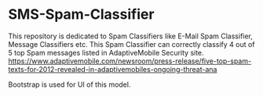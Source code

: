 # SMS-Spam-Classifier
This repository is dedicated to Spam Classifiers like E-Mail Spam Classifier, Message Classifiers etc.  This Spam Classifier can correctly classify 4 out of 5 top Spam messages listed in AdaptiveMobile Security site.  https://www.adaptivemobile.com/newsroom/press-release/five-top-spam-texts-for-2012-revealed-in-adaptivemobiles-ongoing-threat-ana

Bootstrap is used for UI of this model. 
